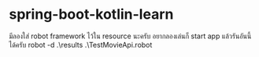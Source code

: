 # spring-boot-kotlin-learn

มีลองใส่ robot framework ไว้ใน resource นะครับ อยากลองเล่นก็ start app แล้วรันอันนี้ได้ครับ robot -d .\results .\TestMovieApi.robot
